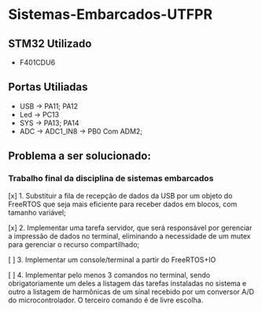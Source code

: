 # Sistemas-Embarcados-UTFPR

## STM32 Utilizado
- F401CDU6

## Portas Utiliadas

- USB -> PA11; PA12
- Led -> PC13
- SYS -> PA13; PA14
- ADC -> ADC1_IN8 -> PB0 Com ADM2;

## Problema a ser solucionado:

### Trabalho final da disciplina de sistemas embarcados

 [x] 1. Substituir a fila de recepção de dados da USB por um objeto do FreeRTOS que seja mais eficiente para receber dados em blocos, com tamanho variável;

 [x] 2. Implementar uma tarefa servidor, que será responsável por gerenciar a impressão de dados no terminal, eliminando a necessidade de um mutex para gerenciar o recurso compartilhado;

 [ ] 3. Implementar um console/terminal a partir do FreeRTOS+IO

 [ ] 4. Implementar pelo menos 3 comandos no terminal, sendo obrigatoriamente um deles a listagem das tarefas instaladas no sistema e outro a listagem de harmônicas de um sinal recebido por um conversor A/D do microcontrolador. O terceiro comando é de livre escolha.
